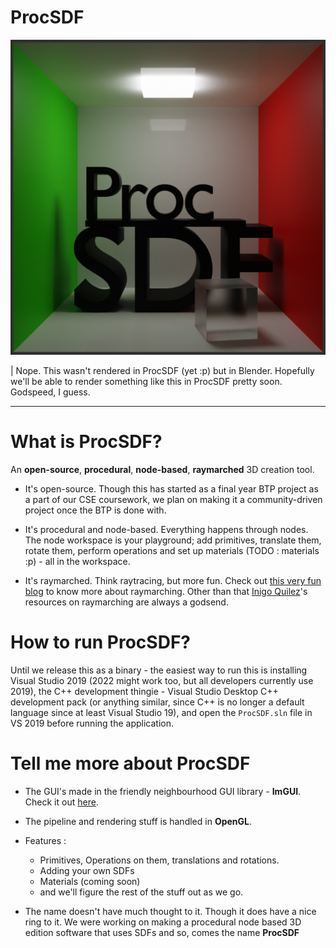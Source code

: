 # ProcSDF

![Logo](Assets/logo.png)

| Nope. This wasn't rendered in ProcSDF (yet :p) but in Blender. Hopefully we'll be able to render something like this in ProcSDF pretty soon. Godspeed, I guess.

---

# What is ProcSDF?

An **open-source**, **procedural**, **node-based**, **raymarched** 3D creation tool.

- It's open-source. Though this has started as a final year BTP project as a part of our CSE coursework, we plan on making it a community-driven project once the BTP is done with.

- It's procedural and node-based. Everything happens through nodes. The node workspace is your playground; add primitives, translate them, rotate them, perform operations and set up materials (TODO : materials :p) - all in the workspace.

- It's raymarched. Think raytracing, but more fun. Check out [this very fun blog](https://michaelwalczyk.com/blog-ray-marching.html) to know more about raymarching. Other than that [Inigo Quilez](https://iquilezles.org/)'s resources on raymarching are always a godsend. 

# How to run ProcSDF?

Until we release this as a binary - the easiest way to run this is installing Visual Studio 2019 (2022 might work too, but all developers currently use 2019), the C++ development thingie - Visual Studio Desktop C++ development pack (or anything similar, since C++ is no longer a default language since at least Visual Studio 19), and open the `ProcSDF.sln` file in VS 2019 before running the application.

# Tell me more about ProcSDF

- The GUI's made in the friendly neighbourhood GUI library - **ImGUI**. Check it out [here](https://github.com/ocornut/imgui).

- The pipeline and rendering stuff is handled in **OpenGL**.

- Features :
    - Primitives, Operations on them, translations and rotations.
    - Adding your own SDFs
    - Materials (coming soon)
    - and we'll figure the rest of the stuff out as we go.

- The name doesn't have much thought to it. Though it does have a nice ring to it. We were working on making a procedural node based 3D edition software that uses SDFs and so, comes the name **ProcSDF**
